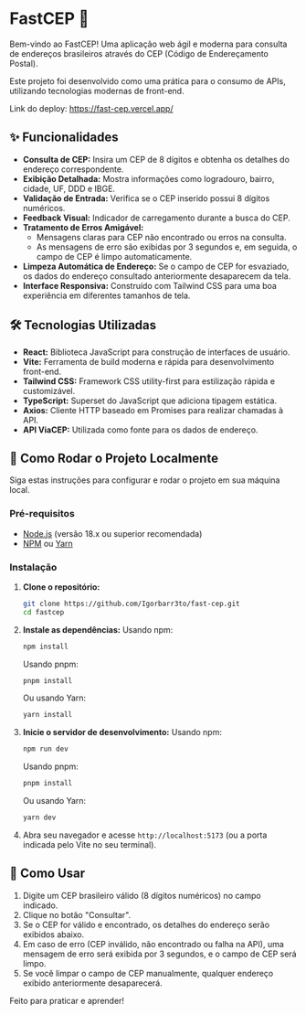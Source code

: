 # FastCEP 🚀

Bem-vindo ao FastCEP! Uma aplicação web ágil e moderna para consulta de endereços brasileiros através do CEP (Código de Endereçamento Postal).

Este projeto foi desenvolvido como uma prática para o consumo de APIs, utilizando tecnologias modernas de front-end.

Link do deploy: https://fast-cep.vercel.app/

## ✨ Funcionalidades

* **Consulta de CEP:** Insira um CEP de 8 dígitos e obtenha os detalhes do endereço correspondente.
* **Exibição Detalhada:** Mostra informações como logradouro, bairro, cidade, UF, DDD e IBGE.
* **Validação de Entrada:** Verifica se o CEP inserido possui 8 dígitos numéricos.
* **Feedback Visual:** Indicador de carregamento durante a busca do CEP.
* **Tratamento de Erros Amigável:**
    * Mensagens claras para CEP não encontrado ou erros na consulta.
    * As mensagens de erro são exibidas por 3 segundos e, em seguida, o campo de CEP é limpo automaticamente.
* **Limpeza Automática de Endereço:** Se o campo de CEP for esvaziado, os dados do endereço consultado anteriormente desaparecem da tela.
* **Interface Responsiva:** Construído com Tailwind CSS para uma boa experiência em diferentes tamanhos de tela.

## 🛠️ Tecnologias Utilizadas

* **React:** Biblioteca JavaScript para construção de interfaces de usuário.
* **Vite:** Ferramenta de build moderna e rápida para desenvolvimento front-end.
* **Tailwind CSS:** Framework CSS utility-first para estilização rápida e customizável.
* **TypeScript:** Superset do JavaScript que adiciona tipagem estática.
* **Axios:** Cliente HTTP baseado em Promises para realizar chamadas à API.
* **API ViaCEP:** Utilizada como fonte para os dados de endereço.

## 🏁 Como Rodar o Projeto Localmente

Siga estas instruções para configurar e rodar o projeto em sua máquina local.

### Pré-requisitos

* [Node.js](https://nodejs.org/) (versão 18.x ou superior recomendada)
* [NPM](https://www.npmjs.com/) ou [Yarn](https://yarnpkg.com/)

### Instalação

1.  **Clone o repositório:**
    ```bash
    git clone https://github.com/Igorbarr3to/fast-cep.git
    cd fastcep 
    ```

2.  **Instale as dependências:**
    Usando npm:
    ```bash
    npm install
    ```
    Usando pnpm:
    ```bash
    pnpm install
    ```
    Ou usando Yarn:
    ```bash
    yarn install
    ```

3.  **Inicie o servidor de desenvolvimento:**
    Usando npm:
    ```bash
    npm run dev
    ```
    Usando pnpm:
    ```bash
    pnpm install
    ```
    Ou usando Yarn:
    ```bash
    yarn dev
    ```

4.  Abra seu navegador e acesse `http://localhost:5173` (ou a porta indicada pelo Vite no seu terminal).

## 🚀 Como Usar

1.  Digite um CEP brasileiro válido (8 dígitos numéricos) no campo indicado.
2.  Clique no botão "Consultar".
3.  Se o CEP for válido e encontrado, os detalhes do endereço serão exibidos abaixo.
4.  Em caso de erro (CEP inválido, não encontrado ou falha na API), uma mensagem de erro será exibida por 3 segundos, e o campo de CEP será limpo.
5.  Se você limpar o campo de CEP manualmente, qualquer endereço exibido anteriormente desaparecerá.

Feito para praticar e aprender!
